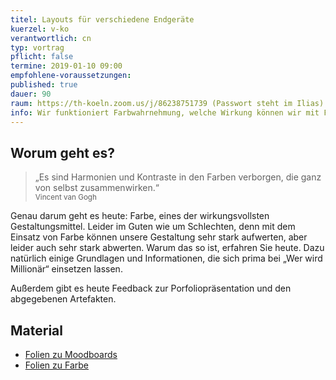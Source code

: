 ```yaml
---
titel: Layouts für verschiedene Endgeräte
kuerzel: v-ko
verantwortlich: cn
typ: vortrag
pflicht: false
termine: 2019-01-10 09:00
empfohlene-voraussetzungen: 
published: true
dauer: 90
raum: https://th-koeln.zoom.us/j/86238751739 (Passwort steht im Ilias)|https://th-koeln.zoom.us/j/86238751739
info: Wir funktioniert Farbwahrnehmung, welche Wirkung können wir mit Farbe erzielen und wie setzen wir Farbe am sinnvoll ein?
---
```


## Worum geht es?

> „Es sind Harmonien und Kontraste in den Farben verborgen, die ganz von selbst zusammenwirken.“ <br><small>Vincent van Gogh</small>

Genau darum geht es heute: Farbe, eines der wirkungsvollsten Gestaltungsmittel. Leider im Guten wie um Schlechten, denn mit dem Einsatz von Farbe können unsere Gestaltung sehr stark aufwerten, aber leider auch sehr stark abwerten. Warum das so ist, erfahren Sie heute. Dazu natürlich einige Grundlagen und Informationen, die sich prima bei „Wer wird Millionär“ einsetzen lassen. 

Außerdem gibt es heute Feedback zur Porfoliopräsentation und den abgegebenen Artefakten.

## Material
- [Folien zu Moodboards](../../download/inputs/woche-9/semantisches-differenzial-moodboards.pdf)
- [Folien zu Farbe](../../download/inputs/woche-9/farbe.pdf)